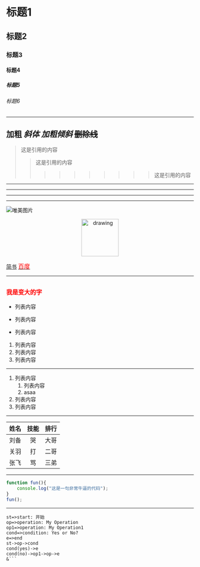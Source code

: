 # 标题1
## 标题2
### 标题3
#### 标题4
##### 标题5
###### 标题6
---
**加粗**
*斜体*
***加粗倾斜***
~~删除线~~
---
>这是引用的内容
>>这是引用的内容
>>>>>>>>>>这是引用的内容

---
----
***
*****

![唯美图片](https://t7.baidu.com/it/u=3406125714,2513313326&fm=193&f=GIF "图片")

<center><img src="https://t7.baidu.com/it/u=3406125714,2513313326&fm=193&f=GIF" alt="drawing" style="width:100px;"/></center>

[简书](http://jianshu.com)
[<font size=3 color=red face=微软牙合>百度</font>](http://baidu.com)

---
<font size=3 color=red face=微软牙合>我是变大的字</font>
---

- 列表内容
+ 列表内容
* 列表内容

1. 列表内容
2. 列表内容
3. 列表内容
---
1. 列表内容
   1. 列表内容
   2. asaa
2. 列表内容
3. 列表内容
---
姓名|技能|排行
--|:--:|--:
刘备|哭|大哥
关羽|打|二哥
张飞|骂|三弟
---
``` js
function fun(){
    console.log("这是一句非常牛逼的代码");
}
fun();
```
---
```flow
st=>start: 开始
op=>operation: My Operation
op1=>operation: My Operation1
cond=>condition: Yes or No?
e=>end
st->op->cond
cond(yes)->e
cond(no)->op1->op->e
&```